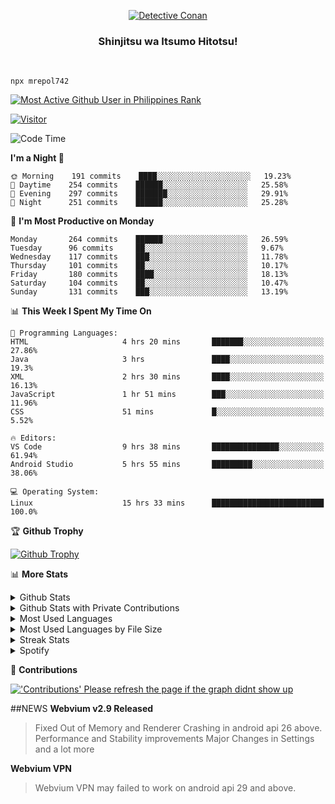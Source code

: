 <p align="center">
<a href="https://mrepol742.github.io">
  <img alt="Detective Conan" src="https://mrepol742-gif-randomizer.vercel.app/api" /> 
  </a> 
  <h3 align="center">Shinjitsu wa Itsumo Hitotsu!</h3>
</p>
<br>

~~~
npx mrepol742
~~~
 
[![Most Active Github User in Philippines Rank](https://enibdhv97zm33sz.m.pipedream.net)](https://mrepol742.github.io)

[![Visitor](https://visitor-badge.glitch.me/badge?page_id=mrepol742)](https:/mrepol742.github.io)

[comment]: <> (This is a automated generated Data from github action workflow)
[comment]: <> (START OF GENERATED DATA)

<!--START_SECTION:waka-->
![Code Time](http://img.shields.io/badge/Code%20Time-429%20hrs%2050%20mins-blue)

**I'm a Night 🦉** 

```text
🌞 Morning    191 commits    ████░░░░░░░░░░░░░░░░░░░░░   19.23% 
🌆 Daytime    254 commits    ██████░░░░░░░░░░░░░░░░░░░   25.58% 
🌃 Evening    297 commits    ███████░░░░░░░░░░░░░░░░░░   29.91% 
🌙 Night      251 commits    ██████░░░░░░░░░░░░░░░░░░░   25.28%

```
📅 **I'm Most Productive on Monday** 

```text
Monday       264 commits    ██████░░░░░░░░░░░░░░░░░░░   26.59% 
Tuesday      96 commits     ██░░░░░░░░░░░░░░░░░░░░░░░   9.67% 
Wednesday    117 commits    ███░░░░░░░░░░░░░░░░░░░░░░   11.78% 
Thursday     101 commits    ██░░░░░░░░░░░░░░░░░░░░░░░   10.17% 
Friday       180 commits    ████░░░░░░░░░░░░░░░░░░░░░   18.13% 
Saturday     104 commits    ██░░░░░░░░░░░░░░░░░░░░░░░   10.47% 
Sunday       131 commits    ███░░░░░░░░░░░░░░░░░░░░░░   13.19%

```


📊 **This Week I Spent My Time On** 

```text
💬 Programming Languages: 
HTML                     4 hrs 20 mins       ███████░░░░░░░░░░░░░░░░░░   27.86% 
Java                     3 hrs               ████░░░░░░░░░░░░░░░░░░░░░   19.3% 
XML                      2 hrs 30 mins       ████░░░░░░░░░░░░░░░░░░░░░   16.13% 
JavaScript               1 hr 51 mins        ███░░░░░░░░░░░░░░░░░░░░░░   11.96% 
CSS                      51 mins             █░░░░░░░░░░░░░░░░░░░░░░░░   5.52%

🔥 Editors: 
VS Code                  9 hrs 38 mins       ███████████████░░░░░░░░░░   61.94% 
Android Studio           5 hrs 55 mins       █████████░░░░░░░░░░░░░░░░   38.06%

💻 Operating System: 
Linux                    15 hrs 33 mins      █████████████████████████   100.0%

```


<!--END_SECTION:waka-->

[comment]: <> (END OF GENERATED DATA)

<p>

🏆 **Github Trophy**
  
<a href="https://mrepol742.github.io">
<img alt="Github Trophy" src="https://github-profile-trophy.vercel.app/?username=mrepol742&theme=gruvbox">
</a>
</p>

<p>

📊 **More Stats**
  
<details>
  <summary>Github Stats</summary>
  <br>
  <a href="https://mrepol742.github.io">
  <img alt="Github Stats" src="https://github-readme-stats.vercel.app/api?username=mrepol742&show_icons=true&count_private=true&theme=gruvbox">
</a>  
  
</details> 
  
  <details>
  <summary>Github Stats with Private Contributions</summary>
  <br>
 <a href="https://mrepol742.github.io">
<img alt="Github Stats with Private Contributions" src="https://mrepol742.github.io/github-stats/generated/overview.svg">
</a>
</details>
  
<details>
  <summary>Most Used Languages</summary>
  <br>
 <a href="https://mrepol742.github.io">
<img alt="Most Used Languages" src="https://github-readme-stats.vercel.app/api/top-langs/?username=mrepol742&layout=compact&include_all_commits=true&&count_private=true&langs_count=20&theme=gruvbox">
</a>
</details>

 <details>
  <summary>Most Used Languages by File Size</summary>
  <br>
 <a href="https://mrepol742.github.io">
<img alt="Most Used Languages by File Size" src="https://mrepol742.github.io/github-stats/generated/languages.svg">
</a>
</details>

<details>
  <summary>Streak Stats</summary>
  <br>
<a href="https://mrepol742.github.io">
<img alt="'Streak Stats' Please refresh the page if the stats didnt show up" src="https://mrepol742-streak-stats.herokuapp.com/?user=mrepol742&theme=gruvbox">
</a>
</p>
</details>
<details>
  <summary>Spotify</summary>
  <br>
<a href="https://mrepol742.github.io">
<img alt="Spotify" src="https://spotify-recently-played-readme.vercel.app/api?user=7xx9e7hwq1qyown0m4ut78pcz&count=10&unique=true">
</a>
</p>
</details>


📜 **Contributions**
  
<a href="https://mrepol742.github.io">
<img alt="'Contributions' Please refresh the page if the graph didnt show up" src="https://mrepol742-activity-graph.herokuapp.com/graph?username=mrepol742&theme=github&hide_border=true">
</a>
</p>

##NEWS
**Webvium v2.9 Released**
>Fixed Out of Memory and Renderer Crashing in android api 26 above.
>Performance and Stability improvements
>Major Changes in Settings
>and a lot more

**Webvium VPN**
>Webvium VPN may failed to work on android api 29 and above.

